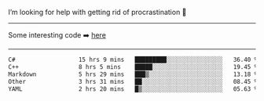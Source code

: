 I’m looking for help with getting rid of procrastination 🤔

-----

Some interesting code :arrow_right: [here](https://github.com/zhen8838/playground)

-----

<!--START_SECTION:waka-->

```txt
C#                  15 hrs 9 mins   █████████░░░░░░░░░░░░░░░░   36.40 %
C++                 8 hrs 5 mins    █████░░░░░░░░░░░░░░░░░░░░   19.45 %
Markdown            5 hrs 29 mins   ███▒░░░░░░░░░░░░░░░░░░░░░   13.18 %
Other               3 hrs 31 mins   ██░░░░░░░░░░░░░░░░░░░░░░░   08.45 %
YAML                2 hrs 20 mins   █▒░░░░░░░░░░░░░░░░░░░░░░░   05.63 %
```

<!--END_SECTION:waka-->

<!--
**zhen8838/zhen8838** is a ✨ _special_ ✨ repository because its `README.md` (this file) appears on your GitHub profile.

Here are some ideas to get you started:

- 🔭 I’m currently working on ...
- 🌱 I’m currently learning ...
- 👯 I’m looking to collaborate on ...
 ...
- 💬 Ask me about ...
- 📫 How to reach me: ...
- 😄 Pronouns: ...
- ⚡ Fun fact: ...
-->
